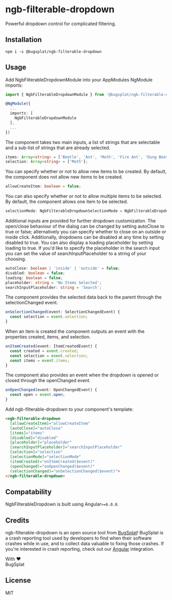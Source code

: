 # ngb-filterable-dropdown
Powerful dropdown control for complicated filtering.

## Installation
`npm i -s @bugsplat/ngb-filterable-dropdown`

## Usage
Add NgbFilterableDropdownModule into your AppModules NgModule imports:
```ts
import { NgbFilterableDropdownModule } from '@bugsplat/ngb-filterable-dropdown'

@NgModule({
  ...
  imports: [
    NgbFilterableDropdownModule
  ],
  ...
})
```

The component takes two main inputs, a list of strings that are selectable and a sub-list of strings that are already selected. 
```ts
items: Array<string> = ['Beetle', 'Ant', 'Moth', 'Fire Ant', 'Dung Beetle', 'Grass Ant'];
selection: Array<string> = ['Moth'];
```

You can specify whether or not to allow new items to be created. By default, the component does not allow new items to be created.
```ts
allowCreateItem: boolean = false;
```

You can also specify whether or not to allow multiple items to be selected. By default, the component allows one item to be selected.
```ts
selectionMode: NgbFilterableDropdownSelectionMode = NgbFilterableDropdownSelectionMode.SingleSelect;
```

Additional inputs are provided for further dropdown customization. The open/close behaviour of the dialog can be changed by setting autoClose to true or false; alternatively you can specify whether to close on an outside or inside click. Additionally, dropdowns can be disabled at any time by setting disabled to true. You can also display a loading placeholder by setting loading to true. If you'd like to specify the placeholder in the search input you can set the value of searchInputPlaceholder to a string of your choosing.
```ts
autoClose: boolean | 'inside' | 'outside' = false;
disabled: boolean = false;
loading: boolean = false;
placeholder: string = 'No Items Selected';
searchInputPlaceholder: string = 'Search';
```

The component provides the selected data back to the parent through the selectionChanged event.
```ts
onSelectionChanged(event: SelectionChangedEvent) {
  const selection = event.selection;
}
```

When an item is created the component outputs an event with the properties created, items, and selection.
```ts
onItemCreated(event: ItemCreatedEvent) {
  const created = event.created;
  const selection = event.selection;
  const items = event.items;
}
```

The component also provides an event when the dropdown is opened or closed through the openChanged event.
```ts
onOpenChanged(event: OpenChangedEvent) {
  const open = event.open;
}
```

Add ngb-filterable-dropdown to your component's template:
```html
<ngb-filterable-dropdown
  [allowCreateItem]="allowCreateItem"
  [autoClose]="autoClose"
  [items]="items"
  [disabled]="disabled"
  [placeholder]="placeholder"
  [searchInputPlaceholder]="searchInputPlaceholder"
  [selection]="selection"
  [selectionMode]="selectionMode"
  (itemCreated)="onItemCreated($event)"
  (openChanged)="onOpenChanged($event)"
  (selectionChanged)="onSelectionChanged($event)">
</ngb-filterable-dropdown>
```

## Compatability
NgbFilterableDropdown is built using Angular`>=6.0.0`.

## Credits
ngb-filterable-dropdown is an open source tool from [BugSplat](https://www.bugsplat.com/)! BugSplat is a crash reporting tool used by developers to find when their software crashes while in use, and to collect data valuable to fixing those crashes. If you're interested in crash reporting, check out our [Angular](https://www.bugsplat.com/docs/sdk/angular/) integration. 

With :heart:  
BugSplat

## License
MIT
